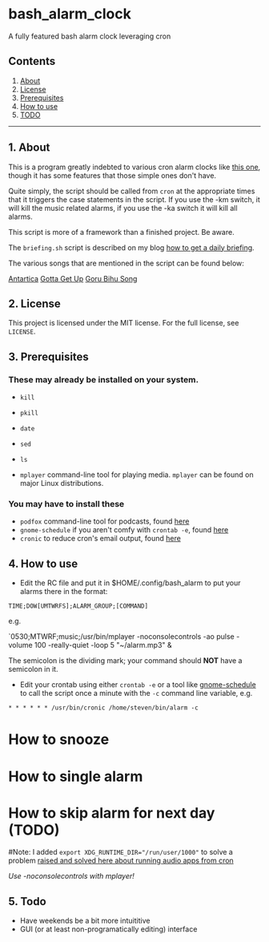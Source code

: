 # bash_alarm_clock
A fully featured bash alarm clock leveraging cron

## Contents
 1. [About](#1-about)
 2. [License](#2-license)
 3. [Prerequisites](#3-prerequisites)
 4. [How to use](#4-how-to-use)
 5. [TODO](#5-todo)

***
 
## 1. About

This is a program greatly indebted to various cron alarm clocks like [this one](https://web.archive.org/web/20080617195246/http://grimthing.com/archives/2004/01/23/cron-mp3-alarm-clock/),
 though it has some features that those simple ones don't have.

Quite simply, the script should be called from `cron` at the appropriate times 
that it triggers the case statements in the script.  If you use the -km switch, 
it will kill the music related alarms, if you use the -ka switch it will kill all 
alarms.

This script is more of a framework than a finished project.  Be aware.

The `briefing.sh` script is described on my blog [how to get a daily briefing](https://ideatrash.net/2019/01/get-a-daily-briefing-without-big-brother.html).

The various songs that are mentioned in the script can be found below:

[Antartica](https://archive.org/details/jamendo-001358)
[Gotta Get Up](https://amzn.to/2XFrpcw)
[Goru Bihu Song](https://www.youtube.com/watch?v=UPHRDTWlMh4)

## 2. License

This project is licensed under the MIT license. For the full license, see `LICENSE`.

## 3. Prerequisites

### These may already be installed on your system.

* `kill`
* `pkill`
* `date`
* `sed`
* `ls`

 * `mplayer` command-line tool for playing media. `mplayer` can be found on major Linux distributions.

### You may have to install these

 * `podfox` command-line tool for podcasts, found [here](https://github.com/brtmr/podfox)
 * `gnome-schedule` if you aren't comfy with `crontab -e`, found [here](https://sourceforge.net/projects/gnome-schedule/)
 * `cronic` to reduce cron's email output, found [here](https://habilis.net/cronic/)

## 4. How to use

* Edit the RC file and put it in $HOME/.config/bash_alarm to put your alarms there in the format:

`TIME;DOW[UMTWRFS];ALARM_GROUP;[COMMAND]`

e.g.

`0530;MTWRF;music;/usr/bin/mplayer -noconsolecontrols -ao pulse -volume 100 -really-quiet -loop 5 "~/alarm.mp3" &

The semicolon is the dividing mark; your command should **NOT** have a semicolon in it. 

 * Edit your crontab using either `crontab -e` or a tool like [gnome-schedule](https://sourceforge.net/projects/gnome-schedule/) to call the script once a minute with the `-c` command line variable, e.g.

`* * * * * * /usr/bin/cronic /home/steven/bin/alarm -c` 
 
 
 # How to snooze
 # How to single alarm
 # How to skip alarm for next day (TODO)
  
 
 #Note: I added 
`export XDG_RUNTIME_DIR="/run/user/1000"`
to solve a problem [raised and solved here about running audio apps from cron](#https://web.archive.org/web/20080617195246/http://grimthing.com/archives/2004/01/23/cron-mp3-alarm-clock/)

*Use -noconsolecontrols with mplayer!*

## 5. Todo

 * Have weekends be a bit more intuititive
 * GUI (or at least non-programatically editing) interface
